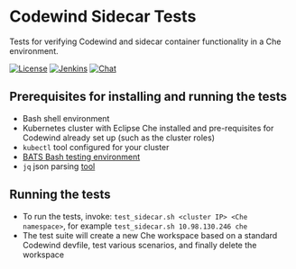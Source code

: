 # Codewind Sidecar Tests
Tests for verifying Codewind and sidecar container functionality in a Che environment.

[![License](https://img.shields.io/badge/License-EPL%202.0-red.svg?label=license&logo=eclipse)](https://www.eclipse.org/legal/epl-2.0/)
[![Jenkins](https://img.shields.io/static/v1.svg?label=builds&message=Jenkins&color=d24939&logo=jenkins&logoColor=ffffff)](https://ci.eclipse.org/codewind/job/Codewind/job/codewind-che-plugin/)
[![Chat](https://img.shields.io/static/v1.svg?label=chat&message=mattermost&color=145dbf)](https://mattermost.eclipse.org/eclipse/channels/eclipse-codewind)

## Prerequisites for installing and running the tests

- Bash shell environment
- Kubernetes cluster with Eclipse Che installed and pre-requisites for Codewind already set up (such as the cluster roles)
- `kubectl` tool configured for your cluster
- [BATS Bash testing environment](https://github.com/bats-core/bats-core)
- `jq` json parsing [tool](https://stedolan.github.io/jq/)
 
## Running the tests

- To run the tests, invoke: `test_sidecar.sh <cluster IP> <Che namespace>`, for example `test_sidecar.sh 10.98.130.246 che`
- The test suite will create a new Che workspace based on a standard Codewind devfile, test various scenarios, and finally delete the workspace
